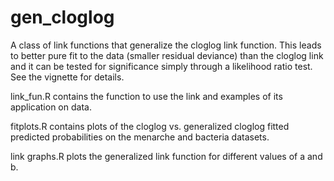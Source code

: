 # gen_cloglog
A class of link functions that generalize the cloglog link function. This leads to better pure fit to the data (smaller residual deviance) than the cloglog link and it can be tested for significance simply through a likelihood ratio test. See the vignette for details.

link_fun.R contains the function to use the link and examples of its application on data.

fitplots.R contains plots of the cloglog vs. generalized cloglog fitted predicted probabilities on the menarche and bacteria datasets.

link graphs.R plots the generalized link function for different values of a and b.
